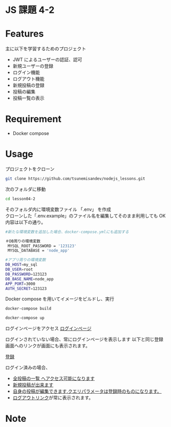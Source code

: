 # JS 課題 4-2

# Features

主に以下を学習するためのプロジェクト

- JWT によるユーザーの認証、認可
- 新規ユーザーの登録
- ログイン機能
- ログアウト機能
- 新規投稿の登録
- 投稿の編集
- 投稿一覧の表示

# Requirement

- Docker compose

# Usage

プロジェクトをクローン

```bash
git clone https://github.com/tsunemisandev/nodejs_lessons.git
```

次のフォルダに移動

```bash
cd lesson04-2
```

そのフォルダ内に環境変数ファイル 「.env」 を作成\
クローンした「.env.example」のファイル名を編集してそのまま利用しても OK\
内容は以下の通り。

```bash
#新たな環境変数を追加した場合、docker-compose.ymlにも追加する

＃DB周りの環境変数
 MYSQL_ROOT_PASSWORD = '123123'
 MYSQL_DATABASE = 'node_app'

#アプリ周りの環境変数
DB_HOST=my_sql
DB_USER=root
DB_PASSWORD=123123
DB_BASE_NAME=node_app
APP_PORT=3000
AUTH_SECRET=123123
```

Docker compose を用いてイメージをビルドし、実行

```bash
docker-compose build
```

```bash
docker-compose up
```

ログインページをアクセス
[ログインページ](http://localhost:3000/login)

ログインされていない場合、常にログインページを表示します
以下と同じ登録画面へのリンクが画面にも表示されます。

[登録]()

ログイン済みの場合、

- [全投稿の一覧 へアクセス可能になります](http://localhost:3000/post)
- [新規投稿が出来ます](http://localhost:3000/post/new)
- [自身の投稿が編集できます.クエリパラメータは登録時のものになります。](http://localhost:3000/posts/edit?postId=3)
- [ログアウトリンク](http://localhost:3000/register)が常に表示されます。

# Note
